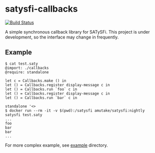 satysfi-callbacks
=================

[![Build Status](https://github.com/amutake/satysfi-callbacks/workflows/build/badge.svg)](https://github.com/amutake/satysfi-callbacks/actions?query=workflow%3Abuild)

A simple synchronous callback library for SATySFi. This project is under development, so the interface may change in frequently.

Example
-------

```
$ cat test.saty
@import: ./callbacks
@require: standalone

let c = Callbacks.make () in
let () = Callbacks.register display-message c in
let () = Callbacks.run `foo` c in
let () = Callbacks.register display-message c in
let () = Callbacks.run `bar` c in

standalone '<>
$ docker run --rm -it -v $(pwd):/satysfi amutake/satysfi:nightly satysfi test.saty
...
foo
bar
bar
...
```

For more complex example, see [example](./example) directory.
